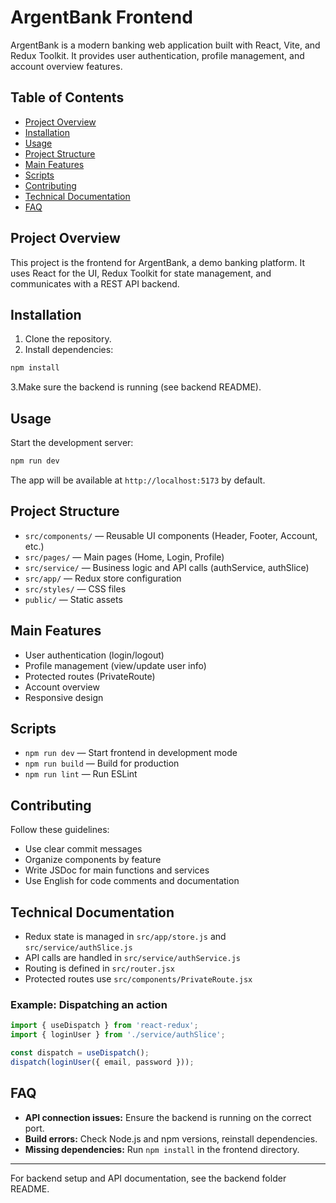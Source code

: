 
# ArgentBank Frontend

ArgentBank is a modern banking web application built with React, Vite, and Redux Toolkit. It provides user authentication, profile management, and account overview features.

## Table of Contents

- [Project Overview](#project-overview)
- [Installation](#installation)
- [Usage](#usage)
- [Project Structure](#project-structure)
- [Main Features](#main-features)
- [Scripts](#scripts)
- [Contributing](#contributing)
- [Technical Documentation](#technical-documentation)
- [FAQ](#faq)

## Project Overview

This project is the frontend for ArgentBank, a demo banking platform. It uses React for the UI, Redux Toolkit for state management, and communicates with a REST API backend.

## Installation

1. Clone the repository.
2. Install dependencies:

```bash
npm install
```

3.Make sure the backend is running (see backend README).

## Usage

Start the development server:

```bash
npm run dev
```

The app will be available at `http://localhost:5173` by default.

## Project Structure

- `src/components/` — Reusable UI components (Header, Footer, Account, etc.)
- `src/pages/` — Main pages (Home, Login, Profile)
- `src/service/` — Business logic and API calls (authService, authSlice)
- `src/app/` — Redux store configuration
- `src/styles/` — CSS files
- `public/` — Static assets

## Main Features

- User authentication (login/logout)
- Profile management (view/update user info)
- Protected routes (PrivateRoute)
- Account overview
- Responsive design

## Scripts

- `npm run dev` — Start frontend in development mode
- `npm run build` — Build for production
- `npm run lint` — Run ESLint

## Contributing

Follow these guidelines:

- Use clear commit messages
- Organize components by feature
- Write JSDoc for main functions and services
- Use English for code comments and documentation

## Technical Documentation

- Redux state is managed in `src/app/store.js` and `src/service/authSlice.js`
- API calls are handled in `src/service/authService.js`
- Routing is defined in `src/router.jsx`
- Protected routes use `src/components/PrivateRoute.jsx`

### Example: Dispatching an action

```js
import { useDispatch } from 'react-redux';
import { loginUser } from './service/authSlice';

const dispatch = useDispatch();
dispatch(loginUser({ email, password }));
```

## FAQ

- **API connection issues:** Ensure the backend is running on the correct port.
- **Build errors:** Check Node.js and npm versions, reinstall dependencies.
- **Missing dependencies:** Run `npm install` in the frontend directory.

---
For backend setup and API documentation, see the backend folder README.
